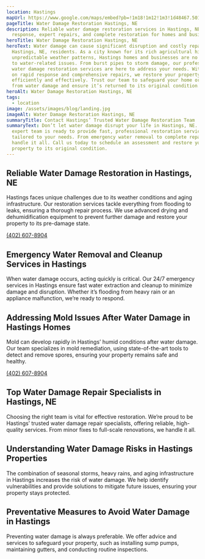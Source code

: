 ```yaml
---
location: Hastings
mapUrl: https://www.google.com/maps/embed?pb=!1m18!1m12!1m3!1d48467.50178851317!2d-98.447742862247!3d40.602994600208454!2m3!1f0!2f0!3f0!3m2!1i1024!2i768!4f13.1!3m3!1m2!1s0x8799a160c173111f%3A0xd94dd803fd57865a!2sHastings%2C%20NE%2C%20USA!5e0!3m2!1sen!2sca!4v1732064523582!5m2!1sen!2sca
pageTitle: Water Damage Restoration Hastings, NE
description: Reliable water damage restoration services in Hastings, NE. Rapid
  response, expert repairs, and complete restoration for homes and businesses.
heroTitle: Water Damage Restoration Hastings, NE
heroText: Water damage can cause significant disruption and costly repairs for
  Hastings, NE, residents. As a city known for its rich agricultural history and
  unpredictable weather patterns, Hastings homes and businesses are no strangers
  to water-related issues. From burst pipes to storm damage, our professional
  water damage restoration services are here to address your needs. With a focus
  on rapid response and comprehensive repairs, we restore your property
  efficiently and effectively. Trust our team to safeguard your home or business
  from water damage and ensure it’s returned to its original condition.
heroAlt: Water Damage Restoration Hastings, NE
tags:
  - location
image: /assets/images/blog/landing.jpg
imageAlt: Water Damage Restoration Hastings, NE
summaryTitle: Contact Hastings’ Trusted Water Damage Restoration Team
summaryText: Don’t let water damage disrupt your life in Hastings, NE. Our
  expert team is ready to provide fast, professional restoration services
  tailored to your needs. From emergency water removal to complete repairs, we
  handle it all. Call us today to schedule an assessment and restore your
  property to its original condition.
---
```

## **Reliable Water Damage Restoration in Hastings, NE**
Hastings faces unique challenges due to its weather conditions and aging infrastructure. Our restoration services tackle everything from flooding to leaks, ensuring a thorough repair process. We use advanced drying and dehumidification equipment to prevent further damage and restore your property to its pre-damage state.

[(402) 607-8904](tel:4026078904)

## **Emergency Water Removal and Cleanup Services in Hastings**
When water damage occurs, acting quickly is critical. Our 24/7 emergency services in Hastings ensure fast water extraction and cleanup to minimize damage and disruption. Whether it’s flooding from heavy rain or an appliance malfunction, we’re ready to respond.

## **Addressing Mold Issues After Water Damage in Hastings Homes**
Mold can develop rapidly in Hastings’ humid conditions after water damage. Our team specializes in mold remediation, using state-of-the-art tools to detect and remove spores, ensuring your property remains safe and healthy.

[(402) 607-8904](tel:4026078904)

## **Top Water Damage Repair Specialists in Hastings, NE**
Choosing the right team is vital for effective restoration. We’re proud to be Hastings’ trusted water damage repair specialists, offering reliable, high-quality services. From minor fixes to full-scale renovations, we handle it all.

## **Understanding Water Damage Risks in Hastings Properties**
The combination of seasonal storms, heavy rains, and aging infrastructure in Hastings increases the risk of water damage. We help identify vulnerabilities and provide solutions to mitigate future issues, ensuring your property stays protected.

## **Preventative Measures to Avoid Water Damage in Hastings**
Preventing water damage is always preferable. We offer advice and services to safeguard your property, such as installing sump pumps, maintaining gutters, and conducting routine inspections.
